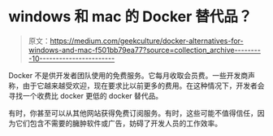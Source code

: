 # windows 和 mac 的 Docker 替代品？

> 原文：<https://medium.com/geekculture/docker-alternatives-for-windows-and-mac-f501bb79ea77?source=collection_archive---------10----------------------->

Docker 不是供开发者团队使用的免费服务。它每月收取会员费。一些开发商声称，由于它越来越受欢迎，现在要求比以前更多的费用。在这种情况下，开发者会寻找一个收费比 docker 更低的 docker 替代品。

有时，你甚至可以从其他网站获得免费订阅服务。有时，这些可能不值得信任，因为它们包含不需要的臃肿软件或广告，妨碍了开发人员的工作效率。